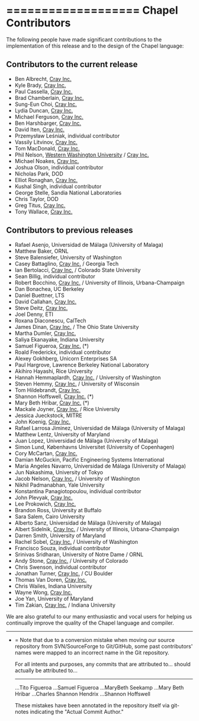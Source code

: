 ===================
Chapel Contributors
===================

The following people have made significant contributions to the
implementation of this release and to the design of the Chapel
language:

Contributors to the current release
-----------------------------------
* Ben Albrecht, [Cray Inc.][1]
* Kyle Brady, [Cray Inc.][1]
* Paul Cassella, [Cray Inc.][1]
* Brad Chamberlain, [Cray Inc.][1]
* Sung-Eun Choi, [Cray Inc.][1]
* Lydia Duncan, [Cray Inc.][1]
* Michael Ferguson, [Cray Inc.][1]
* Ben Harshbarger, [Cray Inc.][1]
* David Iten, [Cray Inc.][1]
* Przemysław Leśniak, individual contributor
* Vassily Litvinov, [Cray Inc.][1]
* Tom MacDonald, [Cray Inc.][1]
* Phil Nelson, [Western Washington University][WWU] / [Cray Inc.][1]
* Michael Noakes, [Cray Inc.][1]
* Joshua Olson, individual contributor
* Nicholas Park, DOD
* Elliot Ronaghan, [Cray Inc.][1]
* Kushal Singh, individual contributor
* George Stelle, Sandia National Laboratories
* Chris Taylor, DOD
* Greg Titus, [Cray Inc.][1]
* Tony Wallace, [Cray Inc.][1]

Contributors to previous releases
---------------------------------
* Rafael Asenjo, Universidad de Málaga (University of Malaga)
* Matthew Baker, ORNL
* Steve Balensiefer, University of Washington
* Casey Battaglino, [Cray Inc.][1] / Georgia Tech
* Ian Bertolacci, [Cray Inc.][1] / Colorado State University
* Sean Billig, individual contributor
* Robert Bocchino, [Cray Inc.][1] / University of Illinois, Urbana-Champaign
* Dan Bonachea, UC Berkeley
* Daniel Buettner, LTS
* David Callahan, [Cray Inc.][1]
* Steve Deitz, [Cray Inc.][1]
* Joel Denny, ETI
* Roxana Diaconescu, CalTech
* James Dinan, [Cray Inc.][1] / The Ohio State University
* Martha Dumler, [Cray Inc.][1]
* Saliya Ekanayake, Indiana University
* Samuel Figueroa, [Cray Inc.][1] (*)
* Roald Frederickx, individual contributor
* Alexey Gokhberg, Unicorn Enterprises SA
* Paul Hargrove, Lawrence Berkeley National Laboratory
* Akihiro Hayashi, Rice University
* Hannah Hemmaplardh, [Cray Inc.][1] / University of Washington
* Steven Hemmy, [Cray Inc.][1] / University of Wisconsin
* Tom Hildebrandt, [Cray Inc.][1]
* Shannon Hoffswell, [Cray Inc.][1] (*)
* Mary Beth Hribar, [Cray Inc.][1] (*)
* Mackale Joyner, [Cray Inc.][1] / Rice University
* Jessica Jueckstock, MITRE
* John Koenig, [Cray Inc.][1]
* Rafael Larrosa Jiminez, Universidad de Málaga (University of Malaga)
* Matthew Lentz, University of Maryland
* Juan Lopez, Universidad de Málaga (University of Malaga)
* Simon Lund, Københavns Universitet (University of Copenhagen)
* Cory McCartan, [Cray Inc.][1]
* Damian McGuckin, Pacific Engineering Systems International
* Maria Angeles Navarro, Universidad de Málaga (University of Malaga)
* Jun Nakashima, University of Tokyo
* Jacob Nelson, [Cray Inc.][1] / University of Washington
* Nikhil Padmanabhan, Yale University
* Konstantina Panagiotopoulou, individual contributor
* John Plevyak, [Cray Inc.][1]
* Lee Prokowich, [Cray Inc.][1]
* Brandon Ross, University at Buffalo
* Sara Salem, Cairo University
* Alberto Sanz, Universidad de Málaga (University of Malaga)
* Albert Sidelnik, [Cray Inc.][1] / University of Illinois, Urbana-Champaign
* Darren Smith, University of Maryland
* Rachel Sobel, [Cray Inc.][1] / University of Washington
* Francisco Souza, individual contributor
* Srinivas Sridharan, University of Notre Dame / ORNL
* Andy Stone, [Cray Inc.][1] / University of Colorado
* Chris Swenson, individual contributor
* Jonathan Turner, [Cray Inc.][1] / CU Boulder
* Thomas Van Doren, [Cray Inc.][1]
* Chris Wailes, Indiana University
* Wayne Wong, [Cray Inc.][1]
* Joe Yan, University of Maryland
* Tim Zakian, [Cray Inc.][1] / Indiana University

[1]: http://www.cray.com
[WWU]: https://cse.wwu.edu/computer-science

We are also grateful to our many enthusiastic and vocal users for
helping us continually improve the quality of the Chapel language and
compiler.






-----

* = Note that due to a conversion mistake when moving our source
    repository from SVN/SourceForge to Git/GitHub, some past
    contributors' names were mapped to an incorrect name in the Git
    repository.

    For all intents and purposes, any commits that are
    attributed to...             should actually be attributed to...
    ----------------             -----------------------------------
    ...Tito Figueroa             ...Samuel Figueroa
    ...MaryBeth Seekamp          ...Mary Beth Hribar
    ...Charles Shannon Hendrix   ...Shannon Hoffswell

    These mistakes have been annotated in the repository itself via
    git-notes indicating the "Actual Commit Author."
